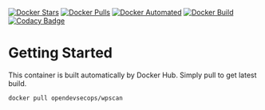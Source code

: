 [![Docker Stars](https://img.shields.io/docker/stars/opendevsecops/wpscan.svg)](https://hub.docker.com/r/opendevsecops/wpscan/)
[![Docker Pulls](https://img.shields.io/docker/pulls/opendevsecops/wpscan.svg)](https://hub.docker.com/r/opendevsecops/wpscan/)
[![Docker Automated](https://img.shields.io/docker/automated/opendevsecops/wpscan.svg)](https://hub.docker.com/r/opendevsecops/wpscan/)
[![Docker Build](https://img.shields.io/docker/build/opendevsecops/wpscan.svg)](https://hub.docker.com/r/opendevsecops/wpscan/)
[![Codacy Badge](https://api.codacy.com/project/badge/Grade/25490f30db674185add474f4ab5c5c80)](https://www.codacy.com/app/OpenDevSecOps/docker-wpscan?utm_source=github.com&amp;utm_medium=referral&amp;utm_content=opendevsecops/docker-wpscan&amp;utm_campaign=Badge_Grade)

# Getting Started

This container is built automatically by Docker Hub. Simply pull to get latest build.

```sh
docker pull opendevsecops/wpscan
```
